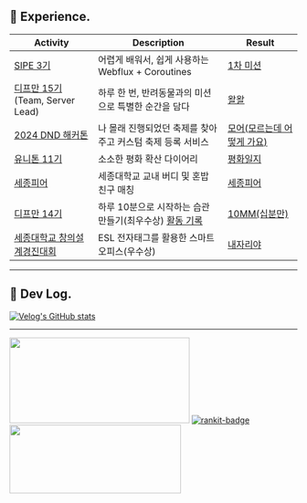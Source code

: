
<!--
<br/>
 
[![Anurag's github stats](https://github-readme-stats.vercel.app/api?username=uiurihappy&show_icons=true&theme=vuefy)](https://github.com/uiurihappy/uiurihappy)
[![Top Langs](https://github-readme-stats.vercel.app/api/top-langs/?username=uiurihappy&layout=compact&langs_count=8&theme=white)](https://github.com/uiurihappy?tab=repositories&q=&type=&language=java&sort=)
-->


<!-- <a href="https://ybchar.notion.site/Yunbeom-d81729a2f1be49b3bda27137726f23d9"> DevLog Notion</a> <br/> -->
<!--
<a href="https://github.com/devxb/gitanimals">
  <img src="https://render.gitanimals.org/farms/uiurihappy" width="1000" height="120"/>
</a>
-->




## 🚀 Experience.
| Activity                                                                                                | Description                                                                                                                      | Result                          |
|----------------------------------------------------------------------------------------------------------|--------------------------------------------------------------------------------------------------------------------------------|---------------------------------|
| [SIPE 3기](https://sipe.team/)          | 어렵게 배워서, 쉽게 사용하는 Webflux + Coroutines       | [1차 미션](https://github.com/sipe-team/3_1_spring_webflux_coroutines)    |  
| [디프만 15기](https://depromeet.com) (Team, Server Lead)          | 하루 한 번, 반려동물과의 미션으로 특별한 순간을 담다       | [왈왈](https://github.com/depromeet/WalWal-server)    |  
| [2024 DND 해커톤](https://festa.io/events/4978)                                        | 나 몰래 진행되었던 축제를 찾아주고 커스텀 축제 등록 서비스  | [모어(모르는데 어떻게 가요)](https://github.com/DND-Hi/BE) |  
| [유니톤 11기](https://www.unit.center/unithon)                                              | 소소한 평화 확산 다이어리                                              |[평화일지](https://github.com/T1F5/daybook-backend) |
| [세종피어](https://sejongpeer.co.kr/)                                              | 세종대학교 교내 버디 및 혼밥 친구 매칭                                               |[세종피어](https://github.com/SejongPeer/SejongPeer-back) |
| [디프만 14기](https://depromeet.com)                                                | 하루 10분으로 시작하는 습관 만들기(최우수상) [활동 기록](https://velog.io/@uiurihappy/series/%EB%94%94%ED%94%84%EB%A7%8C-14%EA%B8%B0)  | [10MM(십분만)](https://github.com/depromeet/10mm-server) |
| [세종대학교 창의설계경진대회](https://do.sejong.ac.kr/ko/program/all/view/1852/notice/view/5726)                                | ESL 전자태그를 활용한 스마트오피스(우수상)               |[내자리야](https://github.com/team-asos/asos-server) |

---

## 📝 Dev Log.

[![Velog's GitHub stats](https://velog-readme-stats.vercel.app/api?name=uiurihappy)](https://velog.io/@uiurihappy) <a href="https://github.com/devxb/gitanimals">

---

<a href="https://opgc.me/#/users/char-yb" target="_blank"><img src="https://api.opgc.me/githubs/users/char-yb/tag/?theme=basic" width="315" height="150"/></a>
[![rankit-badge](https://badge.rankit.run/badge?name=char-yb)](https://www.rankit.run)
<a href="https://github.com/devxb/gitanimals">
  <img
    src="https://render.gitanimals.org/lines/char-yb?pet-id=654331056527892586"
    width="300"
    height="120"
  />
</a>
